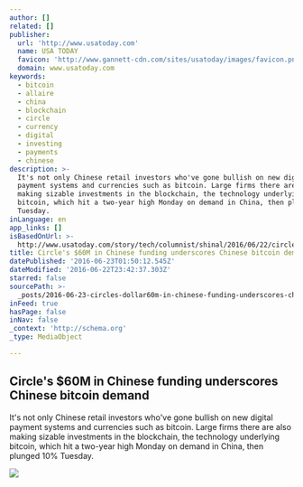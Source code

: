 ```yaml
---
author: []
related: []
publisher:
  url: 'http://www.usatoday.com'
  name: USA TODAY
  favicon: 'http://www.gannett-cdn.com/sites/usatoday/images/favicon.png'
  domain: www.usatoday.com
keywords:
  - bitcoin
  - allaire
  - china
  - blockchain
  - circle
  - currency
  - digital
  - investing
  - payments
  - chinese
description: >-
  It's not only Chinese retail investors who've gone bullish on new digital
  payment systems and currencies such as bitcoin. Large firms there are also
  making sizable investments in the blockchain, the technology underlying
  bitcoin, which hit a two-year high Monday on demand in China, then plunged 10%
  Tuesday.
inLanguage: en
app_links: []
isBasedOnUrl: >-
  http://www.usatoday.com/story/tech/columnist/shinal/2016/06/22/circles-60m-chinese-funding-underscores-chinese-bitcoin-demand/86261412/
title: Circle's $60M in Chinese funding underscores Chinese bitcoin demand
datePublished: '2016-06-23T01:50:12.545Z'
dateModified: '2016-06-22T23:42:37.303Z'
starred: false
sourcePath: >-
  _posts/2016-06-23-circles-dollar60m-in-chinese-funding-underscores-chinese-bitcoin.md
inFeed: true
hasPage: false
inNav: false
_context: 'http://schema.org'
_type: MediaObject

---
```

<article style=""><h1>Circle's $60M in Chinese funding underscores Chinese bitcoin demand</h1><p>It's not only Chinese retail investors who've gone bullish on new digital payment systems and currencies such as bitcoin. Large firms there are also making sizable investments in the blockchain, the technology underlying bitcoin, which hit a two-year high Monday on demand in China, then plunged 10% Tuesday.</p><img src="http://www.gannett-cdn.com/-mm-/1c1130f7caa53d99cdc74972ae5ffa0ea350ba30/c=0-101-3000-1796&amp;r=x633&amp;c=1200x630/local/-/media/2015/11/05/USATODAY/USATODAY/635823297752195557-Bitcoin-2-.jpg" /></article>